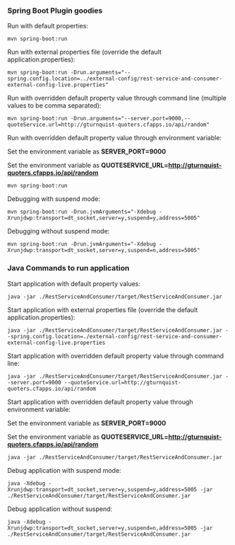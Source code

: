 ### Spring Boot Plugin goodies
Run with default properties:

    mvn spring-boot:run

Run with external properties file (override the default application.properties):

    mvn spring-boot:run -Drun.arguments="--spring.config.location=../external-config/rest-service-and-consumer-external-config-live.properties"

Run with overridden default property value through command line (multiple values to be comma separated):

    mvn spring-boot:run -Drun.arguments="--server.port=9000,--quoteService.url=http://gturnquist-quoters.cfapps.io/api/random"

Run with overridden default property value through environment variable:

Set the environment variable as **SERVER_PORT=9000**

Set the environment variable as **QUOTESERVICE_URL=http://gturnquist-quoters.cfapps.io/api/random**

    mvn spring-boot:run

Debugging with suspend mode:

    mvn spring-boot:run -Drun.jvmArguments="-Xdebug -Xrunjdwp:transport=dt_socket,server=y,suspend=y,address=5005"

Debugging without suspend mode:

    mvn spring-boot:run -Drun.jvmArguments="-Xdebug -Xrunjdwp:transport=dt_socket,server=y,suspend=n,address=5005"

### Java Commands to run application
Start application with default property values:

    java -jar ./RestServiceAndConsumer/target/RestServiceAndConsumer.jar

Start application with external properties file (override the default application.properties):

    java -jar ./RestServiceAndConsumer/target/RestServiceAndConsumer.jar --spring.config.location=./external-config/rest-service-and-consumer-external-config-live.properties

Start application with overridden default property value through command line:

    java -jar ./RestServiceAndConsumer/target/RestServiceAndConsumer.jar --server.port=9000 --quoteService.url=http://gturnquist-quoters.cfapps.io/api/random

Start application with overridden default property value through environment variable:

Set the environment variable as **SERVER_PORT=9000**

Set the environment variable as **QUOTESERVICE_URL=http://gturnquist-quoters.cfapps.io/api/random**

    java -jar ./RestServiceAndConsumer/target/RestServiceAndConsumer.jar

Debug application with suspend mode:

    java -Xdebug -Xrunjdwp:transport=dt_socket,server=y,suspend=y,address=5005 -jar ./RestServiceAndConsumer/target/RestServiceAndConsumer.jar

Debug application without suspend:

    java -Xdebug -Xrunjdwp:transport=dt_socket,server=y,suspend=n,address=5005 -jar ./RestServiceAndConsumer/target/RestServiceAndConsumer.jar